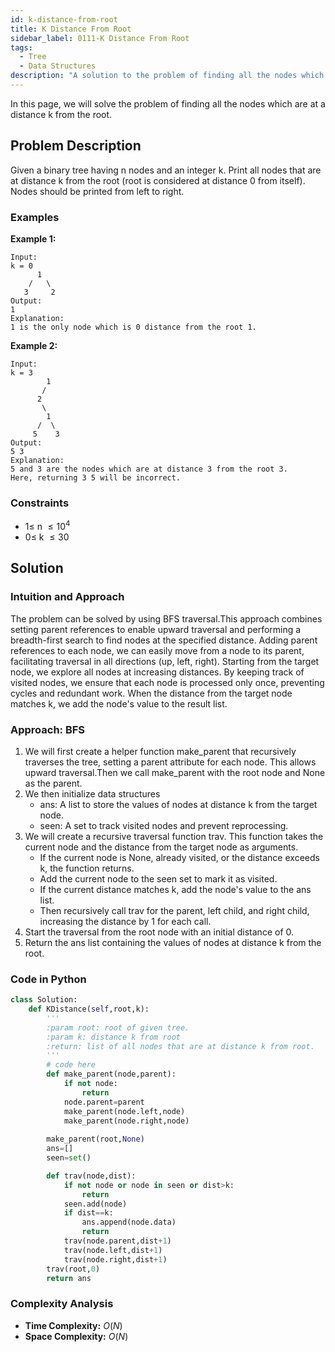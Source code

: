 ```yaml
---
id: k-distance-from-root
title: K Distance From Root
sidebar_label: 0111-K Distance From Root
tags:
  - Tree
  - Data Structures
description: "A solution to the problem of finding all the nodes which are at a distance k from the root"
---
```


In this page, we will solve the problem of finding all the nodes which are at a distance k from the root.

## Problem Description

Given a binary tree having n nodes and an integer k. Print all nodes that are at distance k from the root (root is considered at distance 0 from itself). Nodes should be printed from left to right.
### Examples

**Example 1:**

```plaintext
Input:
k = 0
      1
    /   \
   3     2
Output: 
1
Explanation: 
1 is the only node which is 0 distance from the root 1.
```

**Example 2:**

```plaintext
Input:
k = 3
        1
       /
      2
       \
        1
      /  \
     5    3
Output: 
5 3
Explanation:  
5 and 3 are the nodes which are at distance 3 from the root 3.
Here, returning 3 5 will be incorrect.
```


### Constraints

- $1 \leq$ n $\leq10^4$
- $0 \leq$ k $\leq30$
  
## Solution

### Intuition and Approach

The problem can be solved by using BFS traversal.This approach combines setting parent references to enable upward traversal and performing a breadth-first search to find nodes at the specified distance.
Adding parent references to each node, we can easily move from a node to its parent, facilitating traversal in all directions (up, left, right).
Starting from the target node, we explore all nodes at increasing distances.
By keeping track of visited nodes, we ensure that each node is processed only once, preventing cycles and redundant work.
When the distance from the target node matches k, we add the node's value to the result list.

### Approach: BFS
1. We will first create a helper function make_parent that recursively traverses the tree, setting a parent attribute for each node. This allows upward traversal.Then we call make_parent with the root node and None as the parent.
2. We then initialize data structures
   - ans: A list to store the values of nodes at distance k from the target node.
   - seen: A set to track visited nodes and prevent reprocessing.
3. We will create a recursive traversal function trav. This function takes the current node and the distance from the target node as arguments.
   - If the current node is None, already visited, or the distance exceeds k, the function returns.
   - Add the current node to the seen set to mark it as visited.
   - If the current distance matches k, add the node's value to the ans list.
   - Then recursively call trav for the parent, left child, and right child, increasing the distance by 1 for each call.
4. Start the traversal from the root node with an initial distance of 0.
5. Return the ans list containing the values of nodes at distance k from the root.

### Code in Python
```python
class Solution:
    def KDistance(self,root,k):
        '''
        :param root: root of given tree.
        :param k: distance k from root
        :return: list of all nodes that are at distance k from root.
        '''
        # code here
        def make_parent(node,parent):
            if not node:
                return 
            node.parent=parent
            make_parent(node.left,node)
            make_parent(node.right,node)
        
        make_parent(root,None)
        ans=[]
        seen=set()

        def trav(node,dist):
            if not node or node in seen or dist>k:
                return 
            seen.add(node)
            if dist==k:
                ans.append(node.data)
                return
            trav(node.parent,dist+1)
            trav(node.left,dist+1)
            trav(node.right,dist+1)
        trav(root,0)
        return ans
```

### Complexity Analysis

- **Time Complexity:** $O(N)$
- **Space Complexity:** $O(N)$


